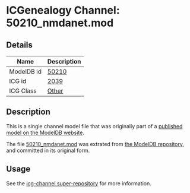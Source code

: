 # ICGenealogy Channel: 50210\_nmdanet.mod

## Details

Name | Description
---- | -----------
ModelDB id | [50210](http://senselab.med.yale.edu/ModelDB/ShowModel.cshtml?model=50210)
ICG id | [2039](http://icg.neurotheory.ox.ac.uk/channels/other/2039)
ICG Class | [Other](http://icg.neurotheory.ox.ac.uk/channels/other)

## Description

This is a single channel model file that was originally part of a [published model on the ModelDB website](http://senselab.med.yale.edu/mModelDB/ShowModel.cshtml?model=50210).

The file [50210\_nmdanet.mod](50210_nmdanet.mod) was extrated from [the ModelDB repository](http://senselab.med.yale.edu/ModelDB/ShowModel.cshtml?model=50210), and committed in its original form.

## Usage

See the [icg-channel super-repository](https://github.com/icgenealogy/icg-channels) for more information.